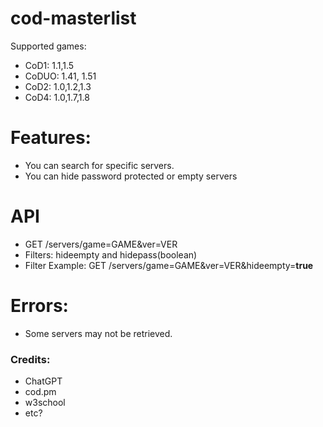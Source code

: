# cod-masterlist
Supported games:

- CoD1: 1.1,1.5
- CoDUO: 1.41, 1.51
- CoD2: 1.0,1.2,1.3
- CoD4: 1.0,1.7,1.8

# Features:
- You can search for specific servers.
- You can hide password protected or empty servers

# API
- GET /servers/game=GAME&ver=VER
- Filters: hideempty and hidepass(boolean)
- Filter Example: GET /servers/game=GAME&ver=VER&hideempty=**true**

# Errors:
- Some servers may not be retrieved.

### Credits:
- ChatGPT
- cod.pm
- w3school
- etc?
